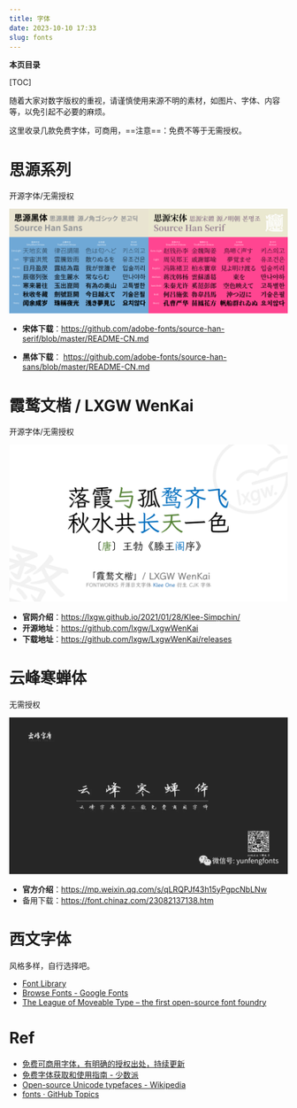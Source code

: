```yaml
---
title: 字体
date: 2023-10-10 17:33
slug: fonts
---
```


**本页目录**

[TOC]

随着大家对数字版权的重视，请谨慎使用来源不明的素材，如图片、字体、内容等，以免引起不必要的麻烦。

这里收录几款免费字体，可商用，==注意==：免费不等于无需授权。

# 思源系列

开源字体/无需授权


![思源字体](字体.files/siyuan.png)

- **宋体下载**：<https://github.com/adobe-fonts/source-han-serif/blob/master/README-CN.md>


- **黑体下载**： <https://github.com/adobe-fonts/source-han-sans/blob/master/README-CN.md>


# 霞鹜文楷 / LXGW WenKai

开源字体/无需授权

![霞鹜文楷](字体.files/wenkai-1.png)

- **官网介绍**：<https://lxgw.github.io/2021/01/28/Klee-Simpchin/>  
- **开源地址**：<https://github.com/lxgw/LxgwWenKai>  
- **下载地址**：<https://github.com/lxgw/LxgwWenKai/releases>


# 云峰寒蝉体

无需授权

![云峰寒蝉体](字体.files/yun-feng-han-chan.jpeg)

- **官方介绍**：<https://mp.weixin.qq.com/s/qLRQPJf43h15yPgpcNbLNw>
- 备用下载：<https://font.chinaz.com/23082137138.htm>


# 西文字体

风格多样，自行选择吧。

- [Font Library](https://fontlibrary.org/)
- [Browse Fonts - Google Fonts](https://fonts.google.com/)
- [The League of Moveable Type – the first open-source font foundry](https://www.theleagueofmoveabletype.com/)


# Ref

- [免费可商用字体，有明确的授权出处，持续更新](https://github.com/wordshub/free-font)
- [免费字体获取和使用指南 - 少数派](https://sspai.com/post/42889)
- [Open-source Unicode typefaces - Wikipedia](https://en.wikipedia.org/wiki/Open-source_Unicode_typefaces)
- [fonts · GitHub Topics](https://github.com/topics/fonts)
